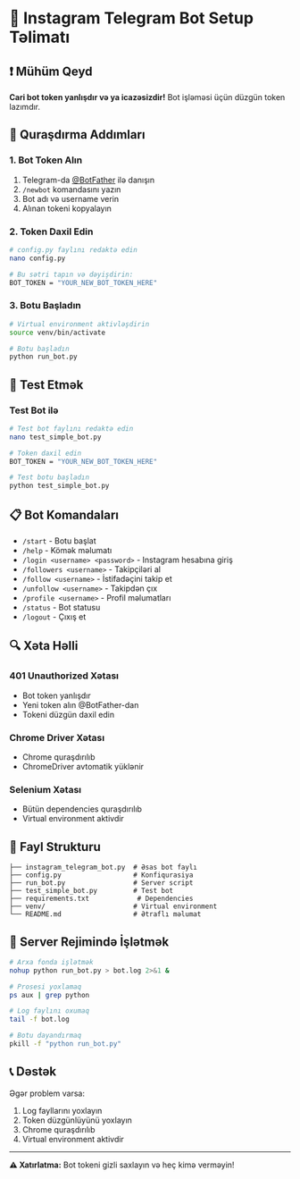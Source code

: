 # 🤖 Instagram Telegram Bot Setup Təlimatı

## ❗ Mühüm Qeyd
**Cari bot token yanlışdır və ya icazəsizdir!** Bot işləməsi üçün düzgün token lazımdır.

## 🔧 Quraşdırma Addımları

### 1. Bot Token Alın
1. Telegram-da [@BotFather](https://t.me/BotFather) ilə danışın
2. `/newbot` komandasını yazın
3. Bot adı və username verin
4. Alınan tokeni kopyalayın

### 2. Token Daxil Edin
```bash
# config.py faylını redaktə edin
nano config.py

# Bu sətri tapın və dəyişdirin:
BOT_TOKEN = "YOUR_NEW_BOT_TOKEN_HERE"
```

### 3. Botu Başladın
```bash
# Virtual environment aktivləşdirin
source venv/bin/activate

# Botu başladın
python run_bot.py
```

## 🧪 Test Etmək

### Test Bot ilə
```bash
# Test bot faylını redaktə edin
nano test_simple_bot.py

# Token daxil edin
BOT_TOKEN = "YOUR_NEW_BOT_TOKEN_HERE"

# Test botu başladın
python test_simple_bot.py
```

## 📋 Bot Komandaları

- `/start` - Botu başlat
- `/help` - Kömək məlumatı
- `/login <username> <password>` - Instagram hesabına giriş
- `/followers <username>` - Takipçiləri al
- `/follow <username>` - İstifadəçini takip et
- `/unfollow <username>` - Takipdən çıx
- `/profile <username>` - Profil məlumatları
- `/status` - Bot statusu
- `/logout` - Çıxış et

## 🔍 Xəta Həlli

### 401 Unauthorized Xətası
- Bot token yanlışdır
- Yeni token alın @BotFather-dan
- Tokeni düzgün daxil edin

### Chrome Driver Xətası
- Chrome quraşdırılıb
- ChromeDriver avtomatik yüklənir

### Selenium Xətası
- Bütün dependencies quraşdırılıb
- Virtual environment aktivdir

## 📁 Fayl Strukturu

```
├── instagram_telegram_bot.py  # Əsas bot faylı
├── config.py                  # Konfiqurasiya
├── run_bot.py                 # Server script
├── test_simple_bot.py         # Test bot
├── requirements.txt            # Dependencies
├── venv/                      # Virtual environment
└── README.md                  # Ətraflı məlumat
```

## 🚀 Server Rejimində İşlətmək

```bash
# Arxa fonda işlətmək
nohup python run_bot.py > bot.log 2>&1 &

# Prosesi yoxlamaq
ps aux | grep python

# Log faylını oxumaq
tail -f bot.log

# Botu dayandırmaq
pkill -f "python run_bot.py"
```

## 📞 Dəstək

Əgər problem varsa:
1. Log fayllarını yoxlayın
2. Token düzgünlüyünü yoxlayın
3. Chrome quraşdırılıb
4. Virtual environment aktivdir

---

**⚠️ Xatırlatma:** Bot tokeni gizli saxlayın və heç kimə verməyin!